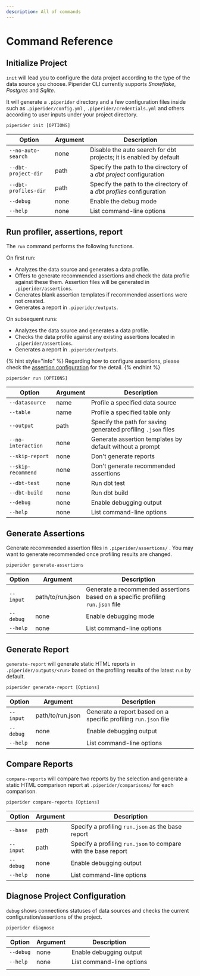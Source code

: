 ```yaml
---
description: All of commands
---
```


# Command Reference

## Initialize Project

`init` will lead you to configure the data project according to the type of the data source you choose. Piperider CLI currently supports _Snowflake_, _Postgres_ and _Sqlite_.

It will generate a `.piperider` directory and a few configuration files inside such as `.piperider/config.yml` , `.piperider/credentials.yml` and others according to user inputs under your project directory.

```shell
piperider init [OPTIONS]
```

| Option               | Argument | Description                                                         |
| -------------------- | -------- | ------------------------------------------------------------------- |
| `--no-auto-search`   | none     | Disable the auto search for dbt projects; it is enabled by default  |
| `--dbt-project-dir`  | path     | Specify the path to the directory of a _dbt project_ configuration  |
| `--dbt-profiles-dir` | path     | Specify the path to the directory of a _dbt profiles_ configuration |
| `--debug`            | none     | Enable the debug mode                                               |
| `--help`             | none     | List command-line options                                           |

## Run profiler, assertions, report

The `run` command performs the following functions.

On first run:

* Analyzes the data source and generates a data profile.
* Offers to generate recommended assertions and check the data profile against these them. Assertion files will be generated in `.piperider/assertions`.
* Generates blank assertion templates if recommended assertions were not created.
* Generates a report in `.piperider/outputs`.

On subsequent runs:

* Analyzes the data source and generates a data profile.
* Checks the data profile against any existing assertions located in `.piperider/assertions`.
* Generates a report in `.piperider/outputs`.

{% hint style="info" %}
Regarding how to configure assertions, please check the [assertion configuration](data-quality-assertions/assertion-configuration.md) for the detail.
{% endhint %}

```shell
piperider run [OPTIONS]
```

| Option             | Argument | Description                                                   |
| ------------------ | -------- | ------------------------------------------------------------- |
| `--datasource`     | name     | Profile a specified data source                               |
| `--table`          | name     | Profile a specified table only                                |
| `--output`         | path     | Specify the path for saving generated profiling `.json` files |
| `--no-interaction` | none     | Generate assertion templates by default without a prompt      |
| `--skip-report`    | none     | Don't generate reports                                        |
| `--skip-recommend` | none     | Don't generate recommended assertions                         |
| `--dbt-test`       | none     | Run dbt test                                                  |
| `--dbt-build`      | none     | Run dbt build                                                 |
| `--debug`          | none     | Enable debugging output                                       |
| `--help`           | none     | List command-line options                                     |

## Generate Assertions

Generate recommended assertion files in `.piperider/assertions/` . You may want to generate recommended once profiling results are changed.

```
piperider generate-assertions
```

| Option    | Argument         | Description                                                                     |
| --------- | ---------------- | ------------------------------------------------------------------------------- |
| `--input` | path/to/run.json | Generate a recommended assertions based on a specific profiling `run.json` file |
| `--debug` | none             | Enable debugging mode                                                           |
| `--help`  | none             | List command-line options                                                       |

## Generate Report

`generate-report` will generate static HTML reports in `.piperider/outputs/<run>` based on the profiling results of the latest `run` by default.

```shell
piperider generate-report [Options]
```

| Option    | Argument         | Description                                                     |
| --------- | ---------------- | --------------------------------------------------------------- |
| `--input` | path/to/run.json | Generate a report based on a specific profiling `run.json` file |
| `--debug` | none             | Enable debugging output                                         |
| `--help`  | none             | List command-line options                                       |

## Compare Reports

`compare-reports` will compare two reports by the selection and generate a static HTML comparison report at `.piperider/comparisons/` for each comparison.

```shell
piperider compare-reports [Options]
```

| Option    | Argument | Description                                                    |
| --------- | -------- | -------------------------------------------------------------- |
| `--base`  | path     | Specify a profiling `run.json` as the base report              |
| `--input` | path     | Specify a profiling `run.json` to compare with the base report |
| `--debug` | none     | Enable debugging output                                        |
| `--help`  | none     | List command-line options                                      |

## Diagnose Project Configuration

`debug` shows connections statuses of data sources and checks the current configuration/assertions of the project.

```shell
piperider diagnose
```

| Option    | Argument | Description               |
| --------- | -------- | ------------------------- |
| `--debug` | none     | Enable debugging output   |
| `--help`  | none     | List command-line options |
|           |          |                           |
